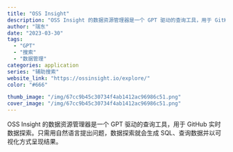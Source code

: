 ```yaml
---
title: "OSS Insight"
description: "OSS Insight 的数据资源管理器是一个 GPT 驱动的查询工具，用于 GitHub 实时数据探索。只需用自然语言"
author: "瑞东"
date: "2023-03-30"
tags:
  - "GPT"
  - "搜索"
  - "数据管理"
categories: application
series: "辅助搜索"
website_link: "https://ossinsight.io/explore/"
color: "#666"

thumb_image: "/img/67cc9b45c30734f4ab1412ac96986c51.png"
cover_image: "/img/67cc9b45c30734f4ab1412ac96986c51.png"
---
```


OSS Insight 的数据资源管理器是一个 GPT 驱动的查询工具，用于 GitHub 实时数据探索。只需用自然语言提出问题，数据探索就会生成 SQL、查询数据并以可视化方式呈现结果。